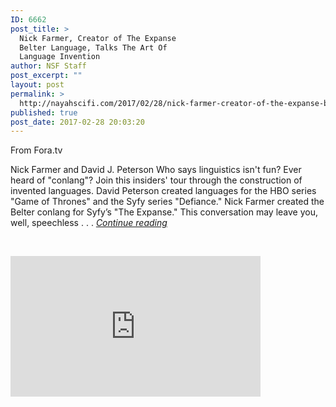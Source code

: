 ```yaml
---
ID: 6662
post_title: >
  Nick Farmer, Creator of The Expanse
  Belter Language, Talks The Art Of
  Language Invention
author: NSF Staff
post_excerpt: ""
layout: post
permalink: >
  http://nayahscifi.com/2017/02/28/nick-farmer-creator-of-the-expanse-belter-language-talks-the-art-of-language-invention/
published: true
post_date: 2017-02-28 20:03:20
---
```

From Fora.tv

Nick Farmer and David J. Peterson
Who says linguistics isn't fun? Ever heard of "conlang"? Join this insiders' tour through the construction of invented languages. David Peterson created languages for the HBO series "Game of Thrones" and the Syfy series "Defiance." Nick Farmer created the Belter conlang for Syfy’s "The Expanse." This conversation may leave you, well, speechless . . . <em><a href="http://library.fora.tv/2016/06/05/The_Art_of_Language_Invention">Continue reading</a></em>

&nbsp;

<iframe src="http://library.fora.tv/embed?id=22773&amp;type=c" width="400" height="225" frameborder="0" scrolling="no" allowfullscreen="allowfullscreen"></iframe>
